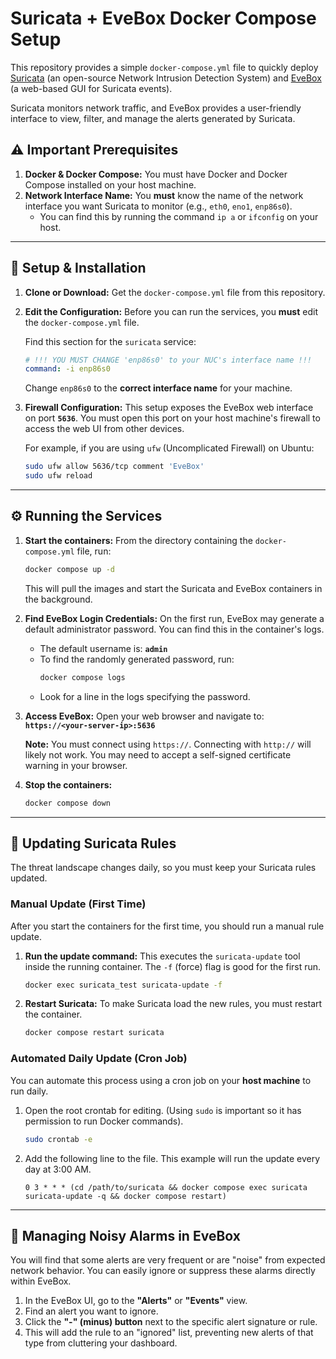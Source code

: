 # Suricata + EveBox Docker Compose Setup

This repository provides a simple `docker-compose.yml` file to quickly deploy [Suricata](https://suricata.io/) (an open-source Network Intrusion Detection System) and [EveBox](https://evebox.org/) (a web-based GUI for Suricata events).

Suricata monitors network traffic, and EveBox provides a user-friendly interface to view, filter, and manage the alerts generated by Suricata.

## ⚠️ Important Prerequisites

1.  **Docker & Docker Compose:** You must have Docker and Docker Compose installed on your host machine.
2.  **Network Interface Name:** You **must** know the name of the network interface you want Suricata to monitor (e.g., `eth0`, `eno1`, `enp86s0`).
    * You can find this by running the command `ip a` or `ifconfig` on your host.

---

## 🚀 Setup & Installation

1.  **Clone or Download:** Get the `docker-compose.yml` file from this repository.

4.  **Edit the Configuration:** Before you can run the services, you **must** edit the `docker-compose.yml` file.

    Find this section for the `suricata` service:
    ```yml
    # !!! YOU MUST CHANGE 'enp86s0' to your NUC's interface name !!!
    command: -i enp86s0
    ```
    Change `enp86s0` to the **correct interface name** for your machine.

5.  **Firewall Configuration:** This setup exposes the EveBox web interface on port **`5636`**. You must open this port on your host machine's firewall to access the web UI from other devices.

    For example, if you are using `ufw` (Uncomplicated Firewall) on Ubuntu:
    ```sh
    sudo ufw allow 5636/tcp comment 'EveBox'
    sudo ufw reload
    ```

---

## ⚙️ Running the Services

1.  **Start the containers:**
    From the directory containing the `docker-compose.yml` file, run:
    ```sh
    docker compose up -d
    ```
    This will pull the images and start the Suricata and EveBox containers in the background.

2.  **Find EveBox Login Credentials:**
    On the first run, EveBox may generate a default administrator password. You can find this in the container's logs.
    * The default username is: **`admin`**
    * To find the randomly generated password, run:
        ```sh
        docker compose logs
        ```
    * Look for a line in the logs specifying the password.

3.  **Access EveBox:**
    Open your web browser and navigate to:
    **`https://<your-server-ip>:5636`**

    **Note:** You must connect using `https://`. Connecting with `http://` will likely not work. You may need to accept a self-signed certificate warning in your browser.

4.  **Stop the containers:**
    ```sh
    docker compose down
    ```

---

## 🔄 Updating Suricata Rules

The threat landscape changes daily, so you must keep your Suricata rules updated.

### Manual Update (First Time)

After you start the containers for the first time, you should run a manual rule update.

1.  **Run the update command:** This executes the `suricata-update` tool inside the running container. The `-f` (force) flag is good for the first run.
    ```sh
    docker exec suricata_test suricata-update -f
    ```

2.  **Restart Suricata:** To make Suricata load the new rules, you must restart the container.
    ```sh
    docker compose restart suricata
    ```

### Automated Daily Update (Cron Job)

You can automate this process using a cron job on your **host machine** to run daily.

1.  Open the root crontab for editing. (Using `sudo` is important so it has permission to run Docker commands).
    ```sh
    sudo crontab -e
    ```

2.  Add the following line to the file. This example will run the update every day at 3:00 AM.
    ```
    0 3 * * * (cd /path/to/suricata && docker compose exec suricata suricata-update -q && docker compose restart)
    ```

---

## 🔔 Managing Noisy Alarms in EveBox

You will find that some alerts are very frequent or are "noise" from expected network behavior. You can easily ignore or suppress these alarms directly within EveBox.

1.  In the EveBox UI, go to the **"Alerts"** or **"Events"** view.
2.  Find an alert you want to ignore.
3.  Click the **"-" (minus) button** next to the specific alert signature or rule.
4.  This will add the rule to an "ignored" list, preventing new alerts of that type from cluttering your dashboard.

